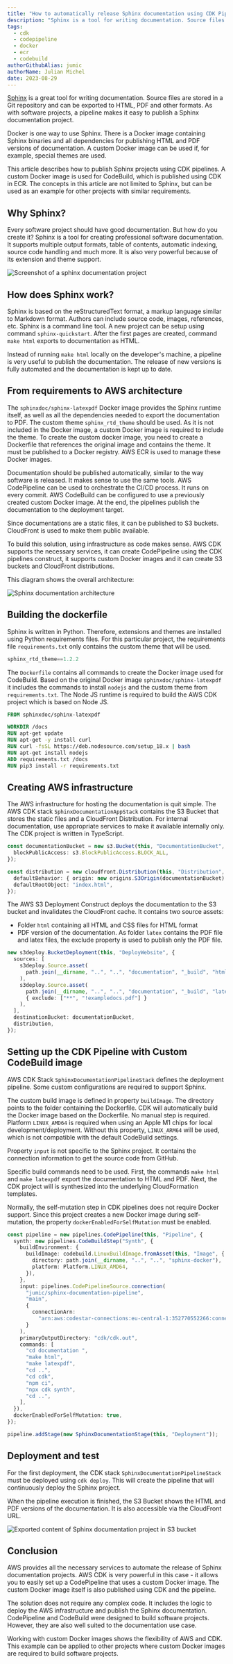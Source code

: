 ```yaml
---
title: "How to automatically release Sphinx documentation using CDK Pipelines and a custom CodeBuild image"
description: "Sphinx is a tool for writing documentation. Source files are stored in a Git repositories and can be exported to HTML, PDF or other formats. AWS Developer Tools can be used to automate the release process using CodePipeline and custom CodeBuild images."
tags:
  - cdk
  - codepipeline
  - docker
  - ecr
  - codebuild
authorGithubAlias: jumic
authorName: Julian Michel
date: 2023-08-29
---
```


[Sphinx](https://www.sphinx-doc.org/) is a great tool for writing documentation. Source files are stored in a Git repository and can be exported to HTML, PDF and other formats. As with software projects, a pipeline makes it easy to publish a Sphinx documentation project.

Docker is one way to use Sphinx. There is a Docker image containing Sphinx binaries and all dependencies for publishing HTML and PDF versions of documentation. A custom Docker image can be used if, for example, special themes are used.

This article describes how to publish Sphinx projects using CDK pipelines. A custom Docker image is used for CodeBuild, which is published using CDK in ECR. The concepts in this article are not limited to Sphinx, but can be used as an example for other projects with similar requirements.

## Why Sphinx?
Every software project should have good documentation. But how do you create it? Sphinx is a tool for creating professional software documentation. It supports multiple output formats, table of contents, automatic indexing, source code handling and much more. It is also very powerful because of its extension and theme support.

![Screenshot of a sphinx documentation project](images/sphinx-documentation.png)

## How does Sphinx work?
Sphinx is based on the reStructuredText format, a markup language similar to Markdown format. Authors can include source code, images, references, etc. Sphinx is a command line tool. A new project can be setup using command `sphinx-quickstart`. After the first pages are created, command `make html` exports to documentation as HTML.

Instead of running `make html` locally on the developer's machine, a pipeline is very useful to publish the documentation. The release of new versions is fully automated and the documentation is kept up to date.

## From requirements to AWS architecture
The `sphinxdoc/sphinx-latexpdf` Docker image provides the Sphinx runtime itself, as well as all the dependencies needed to export the documentation to PDF. The custom theme `sphinx_rtd_theme` should be used. As it is not included in the Docker image, a custom Docker image is required to include the theme. To create the custom docker image, you need to create a Dockerfile that references the original image and contains the theme. It must be published to a Docker registry. AWS ECR is used to manage these Docker images.

Documentation should be published automatically, similar to the way software is released. It makes sense to use the same tools. AWS CodePipeline can be used to orchestrate the CI/CD process. It runs on every commit. AWS CodeBuild can be configured to use a previously created custom Docker image. At the end, the pipelines publish the documentation to the deployment target.

Since documentations are a static files, it can be published to S3 buckets. CloudFront is used to make them public available.

To build this solution, using infrastructure as code makes sense. AWS CDK supports the necessary services, it can create CodePipeline using the CDK pipelines construct, it supports custom Docker images and it can create S3 buckets and CloudFront distributions.

This diagram shows the overall architecture:

![Sphinx documentation architecture](images/sphinx-documentation-architecture.svg)

## Building the dockerfile
Sphinx is written in Python. Therefore, extensions and themes are installed using Python requirements files. For this particular project, the requirements file `requirements.txt` only contains the custom theme that will be used.

```python
sphinx_rtd_theme==1.2.2
```

The `Dockerfile` contains all commands to create the Docker image used for CodeBuild. Based on the original Docker image `sphinxdoc/sphinx-latexpdf` it includes the commands to install `nodejs` and the custom theme from `requirements.txt`. The Node JS runtime is required to build the AWS CDK project which is based on Node JS.

```dockerfile
FROM sphinxdoc/sphinx-latexpdf

WORKDIR /docs
RUN apt-get update
RUN apt-get -y install curl
RUN curl -fsSL https://deb.nodesource.com/setup_18.x | bash
RUN apt-get install nodejs
ADD requirements.txt /docs
RUN pip3 install -r requirements.txt
```

## Creating AWS infrastructure
The AWS infrastructure for hosting the documentation is quit simple. The AWS CDK stack `SphinxDocumentationAppStack` contains the S3 Bucket that stores the static files and a CloudFront Distribution. For internal documentation, use appropriate services to make it available internally only. The CDK project is written in TypeScript.

```ts
const documentationBucket = new s3.Bucket(this, "DocumentationBucket", {
  blockPublicAccess: s3.BlockPublicAccess.BLOCK_ALL,
});

const distribution = new cloudfront.Distribution(this, "Distribution", {
  defaultBehavior: { origin: new origins.S3Origin(documentationBucket) },
  defaultRootObject: "index.html",
});
```

The AWS S3 Deployment Construct deploys the documentation to the S3 bucket and invalidates the CloudFront cache. It contains two source assets:
- Folder `html` containing all HTML and CSS files for HTML format
- PDF version of the documentation. As folder `latex` contains the PDF file and latex files, the exclude property is used to publish only the PDF file.

```ts
new s3deploy.BucketDeployment(this, "DeployWebsite", {
  sources: [
    s3deploy.Source.asset(
      path.join(__dirname, "..", "..", "documentation", "_build", "html")
    ),
    s3deploy.Source.asset(
      path.join(__dirname, "..", "..", "documentation", "_build", "latex"),
      { exclude: ["**", "!exampledocs.pdf"] }
    ),
  ],
  destinationBucket: documentationBucket,
  distribution,
});
```

## Setting up the CDK Pipeline with Custom CodeBuild image
AWS CDK Stack `SphinxDocumentationPipelineStack` defines the deployment pipeline. Some custom configurations are required to support Sphinx.

The custom build image is defined in property `buildImage`. The directory points to the folder containing the Dockerfile. CDK will automatically build the Docker image based on the Dockerfile. No manual step is required. Platform `LINUX_AMD64` is required when using an Apple M1 chips for local development/deployment. Without this property, `LINUX_ARM64`  will be used, which is not compatible with the default CodeBuild settings.

Property `input` is not specific to the Sphinx project. It contains the connection information to get the source code from GitHub.

Specific build commands need to be used. First, the commands `make html` and `make latexpdf` export the documentation to HTML and PDF. Next, the CDK project will is synthesized into the underlying CloudFormation templates.

Normally, the self-mutation step in CDK pipelines does not require Docker support. Since this project creates a new Docker image during self-mutation, the property `dockerEnabledForSelfMutation` must be enabled.

```ts
const pipeline = new pipelines.CodePipeline(this, "Pipeline", {
  synth: new pipelines.CodeBuildStep("Synth", {
    buildEnvironment: {
      buildImage: codebuild.LinuxBuildImage.fromAsset(this, "Image", {
        directory: path.join(__dirname, "..", "..", "sphinx-docker"),
        platform: Platform.LINUX_AMD64,
      }),
    },
    input: pipelines.CodePipelineSource.connection(
      "jumic/sphinx-documentation-pipeline",
      "main",
      {
        connectionArn:
          "arn:aws:codestar-connections:eu-central-1:352770552266:connection/12345678-1234-1234-1234-123456789abcd",
      }
    ),
    primaryOutputDirectory: "cdk/cdk.out",
    commands: [
      "cd documentation ",
      "make html",
      "make latexpdf",
      "cd ..",
      "cd cdk",
      "npm ci",
      "npx cdk synth",
      "cd ..",
    ],
  }),
  dockerEnabledForSelfMutation: true,
});

pipeline.addStage(new SphinxDocumentationStage(this, "Deployment"));
```

## Deployment and test

For the first deployment, the CDK stack `SphinxDocumentationPipelineStack` must be deployed using `cdk deploy`. This will create the pipeline that will continuously deploy the Sphinx project.

When the pipeline execution is finished, the S3 Bucket shows the HTML and PDF versions of the documentation. It is also accessible via the CloudFront URL.

![Exported content of Sphinx documentation project in S3 bucket](images/sphinx-s3-content.png)


## Conclusion

AWS provides all the necessary services to automate the release of Sphinx documentation projects. AWS CDK is very powerful in this case - it allows you to easily set up a CodePipeline that uses a custom Docker image. The custom Docker image itself is also published using CDK and the pipeline.

The solution does not require any complex code. It includes the logic to deploy the AWS infrastructure and publish the Sphinx documentation. CodePipeline and CodeBuild were designed to build software projects. However, they are also well suited to the documentation use case.

Working with custom Docker images shows the flexibility of AWS and CDK. This example can be applied to other projects where custom Docker images are required to build software projects.
